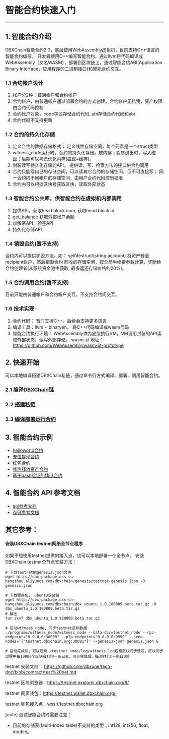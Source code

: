 
#  智能合约快速入门

------------
## 1. 智能合约介绍

DBXChain智能合约2.0，底层使用WebAssembly虚拟机，目前支持C++语言的智能合约编写。
开发者使用C++编写智能合约，通过llvm将代码编译成WebAssembly（又名WASM），部署到区块链上，通过智能合约ABI(Application Binary Interface，应用程序的二进制接口)和智能合约交互。

### 1.1 合约帐户设计
  1. 帐户分2种：普通帐户和合约帐户
  2. 合约帐户，由普通帐户通过部署合约的方式创建，合约帐户无私钥，资产权限由合约代码控制
  3. 合约帐户对象，code字段存储合约代码, abi存储合约代码和abi
  4. 合约代码不支持更新

### 1.2 合约的持久化存储
  1. 定义合约的数据存储格式； 定义线性存储空间，每个元素是一个struct类型
  2. witness_node运行时，合约的持久化存储，放内存；程序退出时，写入磁盘；后期可以考虑优化内存(磁盘+缓存)。
  3. 封装读写持久化存储的API，  提供读、写、检索方法的接口供合约调用
  4. 合约只能写自己的存储空间，可以读其它合约的存储空间，但不可直接写；  同一合约内不同帐户的存储空间，由用户合约代码控制权限
  5. 合约内可以根据区块号获取区块，读取外部状态

### 1.3 智能合约公共库，供智能合约在虚拟机内部调用
 1. 提供API，获取head block num,  获取head block id
 2. get_balance 获取外部帐户余额
 3. 加解密API、验签API
 4. 持久化存储API

### 1.4 销毁合约(暂不支持)
合约内可以提供销毁方法，如：
selfdestruct(string account) 将资产转至recipient帐户，然后销毁合约
回收的存储空间，按全局手续费参数计算，奖励给合约创建者(从系统资金池中获取,  最多返还存储价格的20%)。

### 1.5 合约调用合约(暂不支持)
目前只能由普通帐户和合约帐户交互，不支持合约间交互。

### 1.6 技术实现
1. 合约代码： 暂时支持C++，后续会支持更多语言
2. 编译工具：llvm + binaryen， 将C++代码编译成wasm代码
3. 智能合约执行环境： WebAssembly作为底层执行VM，VM调用封装的API读取外部状态、读写外部存储。 wasm-jit 地址：https://github.com/WebAssembly/wasm-jit-prototype

## 2. 快速开始

可以本地编译搭建DBXChain私链，通过命令行方式编译、部署、调用智能合约。

### 2.1 [编译DBXChain链](compile.md)

### 2.2 [搭建私链](../dbxchain/private-chain.md)

### 2.3 [编译部署运行合约](contract-run.md)


## 3. 智能合约示例

* [helloworld合约](examples/helloworld.md)
* [充值提现合约](examples/bank.md)
* [红包合约](examples/redpacket.md)
* [线性释放资产合约](examples/linear-vesting-asset.md)
* [基于hash验证的猜谜合约](examples/riddle.md)


## 4. 智能合约 API 参考文档
* [api参考文档](contract-api.md)
* [存储参考文档](contract-storage-usage.md)



## 其它参考：
#### 安装DBXChain testnet网络全节点程序
如果不想使用testnet提供的接入点，也可以本地部署一个全节点。
安装DBXChain testnet全节点安装方法：

```
# 下载testnet的genesis.json文件
wget http://dbx-package.oss-cn-hangzhou.aliyuncs.com/dbxchain/genesis/testnet-genesis.json -O genesis.json

# 下载程序包， ubuntu安装包
wget http://dbx-package.oss-cn-hangzhou.aliyuncs.com/dbxchain/dbx_ubuntu_1.0.180809.beta.tar.gz -O dbx_ubuntu_1.0.180809.beta.tar.gz
# 解压
tar zxvf dbx_ubuntu_1.0.180809.beta.tar.gz

# 启动witness_node, 同步testnet区块数据
./programs/witness_node/witness_node --data-dir=testnet_node --rpc-endpoint="0.0.0.0:38090" --p2p-endpoint="0.0.0.0:9999" --seed-nodes='["testnet.dbxchain.org:38091"]' --genesis-json genesis.json &

# 启动完成后，可以观察./testnet_node/log/witness.log观察区块同步情况，区块同步过程中每10000个区块会打印一条日志，同步完成后，每3秒打印一条日志ß
```

testnet 安装文档 ：https://github.com/dbxone/tech-doc/blob/contract/test%20net.md

testnet 区块浏览器：https://testnet.explorer.dbxchain.org/#/

testnet 网页钱包：https://testnet.wallet.dbxchain.org/

testnet 钱包接入点：wss://testnet.dbxchain.org

[note] 测试智能合约时需要注意：

* 目前的存储表(Multi-Index table)不支持的类型：int128, int256, float, double。
